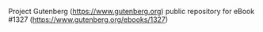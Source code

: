 Project Gutenberg (https://www.gutenberg.org) public repository for eBook #1327 (https://www.gutenberg.org/ebooks/1327)
